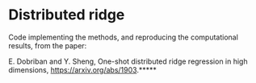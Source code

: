 # Distributed ridge

Code implementing the methods, and reproducing the computational results, from the paper:

E. Dobriban and Y. Sheng, One-shot distributed ridge regression in high dimensions, https://arxiv.org/abs/1903.*****

